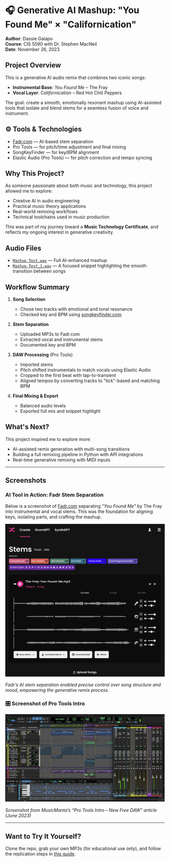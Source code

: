 # 🎧 Generative AI Mashup: "You Found Me" × "Californication"

**Author**: Dassie Galapo  
**Course**: CIS 5590 with Dr. Stephen MacNeil  
**Date**: November 26, 2023

## Project Overview

This is a generative AI audio remix that combines two iconic songs:
- **Instrumental Base**: *You Found Me* – The Fray  
- **Vocal Layer**: *Californication* – Red Hot Chili Peppers

The goal: create a smooth, emotionally resonant mashup using AI-assisted tools that isolate and blend stems for a seamless fusion of voice and instrument.

## ⚙️ Tools & Technologies

- [Fadr.com](https://fadr.com/stems) — AI-based stem separation
- Pro Tools — for pitch/time adjustment and final mixing
- SongKeyFinder — for key/BPM alignment
- Elastic Audio (Pro Tools) — for pitch correction and tempo syncing

## Why This Project?

As someone passionate about both music and technology, this project allowed me to explore:
- Creative AI in audio engineering
- Practical music theory applications
- Real-world remixing workflows
- Technical toolchains used in music production

This was part of my journey toward a **Music Technology Certificate**, and reflects my ongoing interest in generative creativity.

## Audio Files

- [`Mashup Test.wav`](mashup-assets/Mashup_Test.wav) — Full AI-enhanced mashup  
- [`Mashup Test_1.wav`](mashup-assets/Mashup_Test_1.wav) — A focused snippet highlighting the smooth transition between songs

## Workflow Summary

1. **Song Selection**  
   - Chose two tracks with emotional and tonal resonance  
   - Checked key and BPM using [songkeyfinder.com](https://songkeyfinder.com)

2. **Stem Separation**  
   - Uploaded MP3s to Fadr.com  
   - Extracted vocal and instrumental stems  
   - Documented key and BPM

3. **DAW Processing** (Pro Tools)
   - Imported stems
   - Pitch shifted instrumentals to match vocals using Elastic Audio
   - Cropped to the first beat with tap-to-transient
   - Aligned tempos by converting tracks to "tick"-based and matching BPM

4. **Final Mixing & Export**
   - Balanced audio levels
   - Exported full mix and snippet highlight

## What's Next?

This project inspired me to explore more:
- AI-assisted remix generation with multi-song transitions
- Building a full remixing pipeline in Python with API integrations
- Real-time generative remixing with MIDI inputs

---

## Screenshots 

### AI Tool in Action: Fadr Stem Separation

Below is a screenshot of [Fadr.com](https://fadr.com/stems) separating *"You Found Me"* by The Fray into instrumental and vocal stems. This was the foundation for aligning keys, isolating parts, and crafting the mashup.

![Screenshot of Fadr stem separation with The Fray](screenshots/fadr-stem-separation-the-fray.png)

*Fadr’s AI stem separation enabled precise control over song structure and mood, empowering the generative remix process.*


### 🎛️ Screenshot of Pro Tools Intro

![Pro Tools Intro DAW screenshot](screenshots/pro-tools-intro-musicmanta-screenshot.png)

*Screenshot from MusicManta’s “Pro Tools Intro – New Free DAW” article (June 2023)*  



---

## Want to Try It Yourself?

Clone the repo, grab your own MP3s (for educational use only), and follow the replication steps in [this guide](docs/workflow.md).
